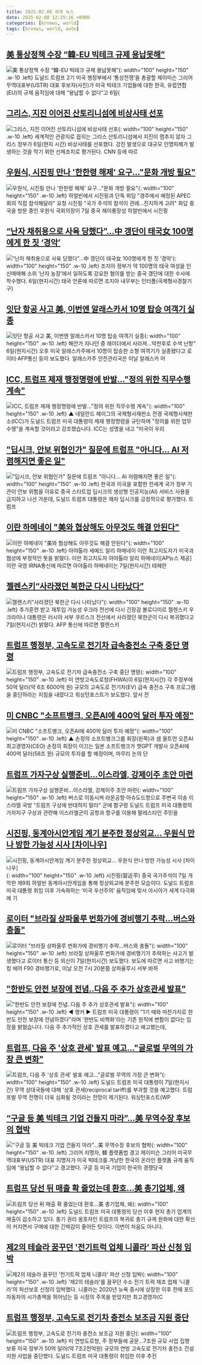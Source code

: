 ```yaml
---
title: 2025.02.08 세계 뉴스
date: 2025-02-08 12:25:16 +0900
categories: [krnews, world]
tags: [krnews, world, auto]
---
```

## [美 통상정책 수장 “韓-EU 빅테크 규제 용납못해”](https://n.news.naver.com/mnews/article/020/0003613999)

![美 통상정책 수장 “韓-EU 빅테크 규제 용납못해”](https://mimgnews.pstatic.net/image/origin/020/2025/02/08/3613999.jpg?type=nf220_150){: width="100" height="150" .w-10 .left}
도널드 트럼프 2기 미국 행정부에서 ‘통상전쟁’을 총괄할 제이미슨 그리어 무역대표부(USTR) 대표 후보자(사진)가 미국 빅테크 기업들에 대한 한국, 유럽연합(EU)의 규제 움직임에 대해 “용납할 수 없다”고 6일(

## [그리스, 지진 이어진 산토리니섬에 비상사태 선포](https://n.news.naver.com/mnews/article/003/0013052362)

![그리스, 지진 이어진 산토리니섬에 비상사태 선포](https://mimgnews.pstatic.net/image/origin/003/2025/02/07/13052362.jpg?type=nf220_150){: width="100" height="150" .w-10 .left}
세계적인 관광지로 꼽히는 그리스 산토리니섬에서 지진이 멈추지 않자 그리스 정부가 6일(현지 시간) 비상사태를 선포했다. 강진 발생으로 대규모 인명피해가 발생하는 것을 막기 위한 선제조치로 평가된다. CNN 등에 따르

## [우원식, 시진핑 만나 '한한령 해제' 요구…"문화 개방 필요"](https://n.news.naver.com/mnews/article/079/0003989616)

![우원식, 시진핑 만나 '한한령 해제' 요구…"문화 개방 필요"](https://mimgnews.pstatic.net/image/origin/079/2025/02/07/3989616.jpg?type=nf220_150){: width="100" height="150" .w-10 .left}
하얼빈에서 시진핑과 단독 회담 "경주에서 예정된 APEC 회의 직접 참석해달라" 요청 시진핑 "국가 주석의 참석이 관례…진지하게 고려" 화답 중국을 방문 중인 우원식 국회의장이 7일 중국 헤이룽장성 하얼빈에서 시진핑

## [“난자 채취용으로 사육 당했다”…中 갱단이 태국女 100명에게 한 짓 ‘경악’](https://n.news.naver.com/mnews/article/009/0005440524)

![“난자 채취용으로 사육 당했다”…中 갱단이 태국女 100명에게 한 짓 ‘경악’](https://mimgnews.pstatic.net/image/origin/009/2025/02/08/5440524.jpg?type=nf220_150){: width="100" height="150" .w-10 .left}
조지아 정부가 약 100명의 태국 여성을 인신매매해 소위 ‘난자 농장’에서 일하도록 강요한 혐의를 받는 중국 갱단에 대한 수사에 착수했다. 6일(현지시간) 태국 언론에 따르면 조지아 내무부는 인터폴(국제형사경찰기구)

## [잇단 항공 사고 美, 이번엔 알래스카서 10명 탑승 여객기 실종](https://n.news.naver.com/mnews/article/001/0015198410)

![잇단 항공 사고 美, 이번엔 알래스카서 10명 탑승 여객기 실종](https://mimgnews.pstatic.net/image/origin/001/2025/02/07/15198410.jpg?type=nf220_150){: width="100" height="150" .w-10 .left}
해안가 지나던 중 레이더에서 사라져…악천후로 수색 난항" 6일(현지시간) 오후 미국 알래스카주에서 10명이 탑승한 소형 여객기가 실종됐다고 로이터·AFP통신 등이 보도했다. 알래스카주 안전관리국은 이날 알래스카 어

## [ICC, 트럼프 제재 행정명령에 반발…"정의 위한 직무수행 계속"](https://n.news.naver.com/mnews/article/055/0001229815)

![ICC, 트럼프 제재 행정명령에 반발…"정의 위한 직무수행 계속"](https://mimgnews.pstatic.net/image/origin/055/2025/02/07/1229815.jpg?type=nf220_150){: width="100" height="150" .w-10 .left}
▲ 네덜란드 헤이그의 국제형사재판소 전경 국제형사재판소(ICC)가 도널드 트럼프 미국 대통령의 제재 행정명령을 규탄하며 "정의를 위한 업무 수행"을 계속할 것이라고 강조했습니다. ICC는 성명을 내고 "미국이 우리

## ["딥시크, 안보 위협인가" 질문에 트럼프 "아니다... AI 저렴해지면 좋은 일"](https://n.news.naver.com/mnews/article/469/0000847907)

!["딥시크, 안보 위협인가" 질문에 트럼프 "아니다... AI 저렴해지면 좋은 일"](https://mimgnews.pstatic.net/image/origin/469/2025/02/08/847907.jpg?type=nf220_150){: width="100" height="150" .w-10 .left}
한국과 미국을 포함한 전세계 국가 정부 기관이 안보 위험을 이유로 중국 스타트업 딥시크의 생성형 인공지능(AI) 서비스 사용을 금지하고 나선 가운데, 도널드 트럼프 대통령은 재차 딥시크를 긍정적으로 평가했다. 트럼프

## [이란 하메네이 "美와 협상해도 아무것도 해결 안된다"](https://n.news.naver.com/mnews/article/018/0005938925)

![이란 하메네이 "美와 협상해도 아무것도 해결 안된다"](https://mimgnews.pstatic.net/image/origin/018/2025/02/07/5938925.jpg?type=nf220_150){: width="100" height="150" .w-10 .left}
아야톨라 세예드 알리 하메네이 이란 최고지도자가 미국과 협상에 부정적인 뜻을 밝혔다. 이란 최고지도자 아야톨라 알리 하메네이[AP뉴스 제공] 이란 국영 IRNA통신에 따르면 아야톨라 하메네이는 7일(현지시간) 테헤란

## [젤렌스키“사라졌던 북한군 다시 나타났다”](https://n.news.naver.com/mnews/article/021/0002688656)

![젤렌스키“사라졌던 북한군 다시 나타났다”](https://mimgnews.pstatic.net/image/origin/021/2025/02/08/2688656.jpg?type=nf220_150){: width="100" height="150" .w-10 .left}
추가훈련 받고 재투입 가능성 우크라 전선에 다시 긴장감 볼로디미르 젤렌스키 우크라이나 대통령은 러시아 서부 쿠르스크 전선에서 사라졌던 북한군이 다시 복귀했다고 7일(현지시간) 밝혔다. AFP 통신에 따르면 젤렌스키

## [트럼프 행정부, 고속도로 전기차 급속충전소 구축 중단 명령](https://n.news.naver.com/mnews/article/421/0008062586)

![트럼프 행정부, 고속도로 전기차 급속충전소 구축 중단 명령](https://mimgnews.pstatic.net/image/origin/421/2025/02/07/8062586.jpg?type=nf220_150){: width="100" height="150" .w-10 .left}
미 연방고속도로청(FHWA)이 6일(현지시간) 각 주정부에 50억 달러(약 6조 6000억 원) 규모의 고속도로 전기차(EV) 급속 충전소 구축 프로그램을 중단하라는 지침을 내렸다고 워싱턴포스트가 보도했다. 앞서 전

## [미 CNBC "소프트뱅크, 오픈AI에 400억 달러 투자 예정"](https://n.news.naver.com/mnews/article/055/0001229838)

![미 CNBC "소프트뱅크, 오픈AI에 400억 달러 투자 예정"](https://mimgnews.pstatic.net/image/origin/055/2025/02/08/1229838.jpg?type=nf220_150){: width="100" height="150" .w-10 .left}
▲ 손정의 소프트뱅크그룹 회장(왼쪽)과 샘 올트먼 오픈AI 최고경영자(CEO) 손정의 회장이 이끄는 일본 소프트뱅크가 챗GPT 개발사 오픈AI에 400억 달러(58조 원) 규모의 투자를 할 예정이며, 마무리 논의 단

## [트럼프 가자구상 실행준비…이스라엘, 강제이주 초안 마련](https://n.news.naver.com/mnews/article/001/0015199209)

![트럼프 가자구상 실행준비…이스라엘, 강제이주 초안 마련](https://mimgnews.pstatic.net/image/origin/001/2025/02/08/15199209.jpg?type=nf220_150){: width="100" height="150" .w-10 .left}
버스로 이동시켜 라몬공항·아슈도드항으로 주변국 이송 이스라엘 국방 "트럼프 구상에 반대하지 말라" 군에 함구령 도널드 트럼프 미국 대통령의 가자지구 구상과 관련해 이스라엘군이 공항과 항구를 이용해 팔레스타인 주민을

## [시진핑, 동계아시안게임 계기 분주한 정상외교… 우원식 만나 방한 가능성 시사 [차이나우]](https://n.news.naver.com/mnews/article/022/0004009047)

![시진핑, 동계아시안게임 계기 분주한 정상외교… 우원식 만나 방한 가능성 시사 [차이나우]](https://mimgnews.pstatic.net/image/origin/022/2025/02/08/4009047.jpg?type=nf220_150){: width="100" height="150" .w-10 .left}
시진핑(習近平) 중국 국가주석이 7일 개막한 제9회 하얼빈 동계아시안게임을 통해 정상외교에 분주한 모습이다. 도널드 트럼프 미국 대통령 취임 이후 가속화하는 ‘미국 우선주의’ 움직임에 맞서 아시아가 세계 다극화에 기

## [로이터 "브라질 상파울루 번화가에 경비행기 추락…버스와 충돌"](https://n.news.naver.com/mnews/article/025/0003419353)

![로이터 "브라질 상파울루 번화가에 경비행기 추락…버스와 충돌"](https://mimgnews.pstatic.net/image/origin/025/2025/02/07/3419353.jpg?type=nf220_150){: width="100" height="150" .w-10 .left}
브라질 상파울루 번화가에 경비행기가 추락하는 사고가 발생했다고 로이터 통신 등 외신이 7일(현지시간) 보도했다. 보도에 따르면 사고 비행기는 킹 에어 F90 경비행기로, 이날 오전 7시 20분쯤 상파울루시 서부 바하

## ["한반도 안전 보장에 전념‥다음 주 추가 상호관세 발표"](https://n.news.naver.com/mnews/article/214/0001404324)

!["한반도 안전 보장에 전념‥다음 주 추가 상호관세 발표"](https://mimgnews.pstatic.net/image/origin/214/2025/02/08/1404324.jpg?type=nf220_150){: width="100" height="150" .w-10 .left}
◀ 앵커 ▶ 트럼프 미국 대통령이 "1기 때와 마찬가지로 한반도 안전 보장에 전념하겠다"라며 '한반도 비핵화'라는 기존 원칙에 변함이 없다는 입장을 밝혔습니다. 다음 주 추가적인 상호 관세를 발표하겠다고 예고했는데,

## [트럼프, 다음 주 '상호 관세' 발표 예고…"글로벌 무역의 가장 큰 변화"](https://n.news.naver.com/mnews/article/421/0008063135)

![트럼프, 다음 주 '상호 관세' 발표 예고…"글로벌 무역의 가장 큰 변화"](https://mimgnews.pstatic.net/image/origin/421/2025/02/08/8063135.jpg?type=nf220_150){: width="100" height="150" .w-10 .left}
도널드 트럼프 미국 대통령이 7일(현지시간) 무역 상대국들에 대해 '상호 관세(reciprocal tariff)를 부과할 것을 예고했다. 트럼프발 무역 전쟁이 더욱 심화될 것이라는 전망이 제기된다. 워싱턴포스트(WP

## [“구글 등 美 빅테크 기업 건들지 마라”…美 무역수장 후보의 협박](https://n.news.naver.com/mnews/article/009/0005440482)

![“구글 등 美 빅테크 기업 건들지 마라”…美 무역수장 후보의 협박](https://mimgnews.pstatic.net/image/origin/009/2025/02/07/5440482.jpg?type=nf220_150){: width="100" height="150" .w-10 .left}
그리어 지명자, 韓 플랫폼법 경고 제이미슨 그리어 미국무역대표부(USTR) 대표 지명자가 미국 빅테크를 겨냥한 한국의 온라인 플랫폼 규제 움직임에 “용납할 수 없다”고 경고했다. 구글 등 미국 기업이 한국의 경쟁당국

## [트럼프 당선 뒤 매출 확 줄었는데 환호…美 총기업체, 왜](https://n.news.naver.com/mnews/article/025/0003419380)

![트럼프 당선 뒤 매출 확 줄었는데 환호…美 총기업체, 왜](https://mimgnews.pstatic.net/image/origin/025/2025/02/08/3419380.jpg?type=nf220_150){: width="100" height="150" .w-10 .left}
도널드 트럼프 미국 대통령의 당선 이후 현지 총기 업계의 매출이 감소하고 있다. 총기 권리 옹호자인 트럼프의 복귀로 총기 규제 완화에 대한 확신이 커지면서 구매에 대한 긴박감이 줄어든 탓이다. 이번이 처음도 아니다.

## [제2의 테슬라 꿈꾸던 '전기트럭 업체 니콜라' 파산 신청 임박](https://n.news.naver.com/mnews/article/277/0005542967)

![제2의 테슬라 꿈꾸던 '전기트럭 업체 니콜라' 파산 신청 임박](https://mimgnews.pstatic.net/image/origin/277/2025/02/07/5542967.jpg?type=nf220_150){: width="100" height="150" .w-10 .left}
'제2의 테슬라'를 꿈꾸던 수소 전기 트럭 제조 업체 '니콜라'의 파산보호 신청이 임박했다. 니콜라는 2020년 뉴욕 증시에 상장한 이후 한때 포드자동차의 시가총액을 뛰어넘는 등 시장의 주목을 받았지만 최고경영자(C

## [트럼프 행정부, 고속도로 전기차 충전소 보조금 지원 중단](https://n.news.naver.com/mnews/article/001/0015198897)

![트럼프 행정부, 고속도로 전기차 충전소 보조금 지원 중단](https://mimgnews.pstatic.net/image/origin/001/2025/02/07/15198897.jpg?type=nf220_150){: width="100" height="150" .w-10 .left}
미 연방도로청, 주 정부들에 공문…7조원 규모 사업 집행 보류 미국 정부가 50억 달러(약 7조2천억원) 규모의 연방 고속도로 전기차 충전소 건설 지원 사업을 중단했다. 도널드 트럼프 미국 대통령이 취임한 이후 추진

